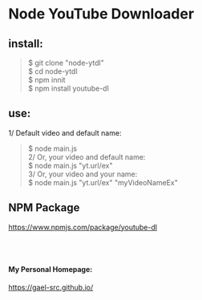 # Node YouTube Downloader

## install:

> $ git clone "node-ytdl" </br>
> $ cd node-ytdl </br>
> $ npm innit </br>
> $ npm install youtube-dl </br>

## use:

1/ Default video and default name: </br>
> $ node main.js </br>
2/ Or, your video and default name: </br>
> $ node main.js "yt.url/ex" </br>
3/ Or, your video and your name: </br>
> $ node main.js "yt.url/ex" "myVideoNameEx" </br>

## NPM Package

https://www.npmjs.com/package/youtube-dl


</br>
</br>

#### My Personal Homepage:

https://gael-src.github.io/
